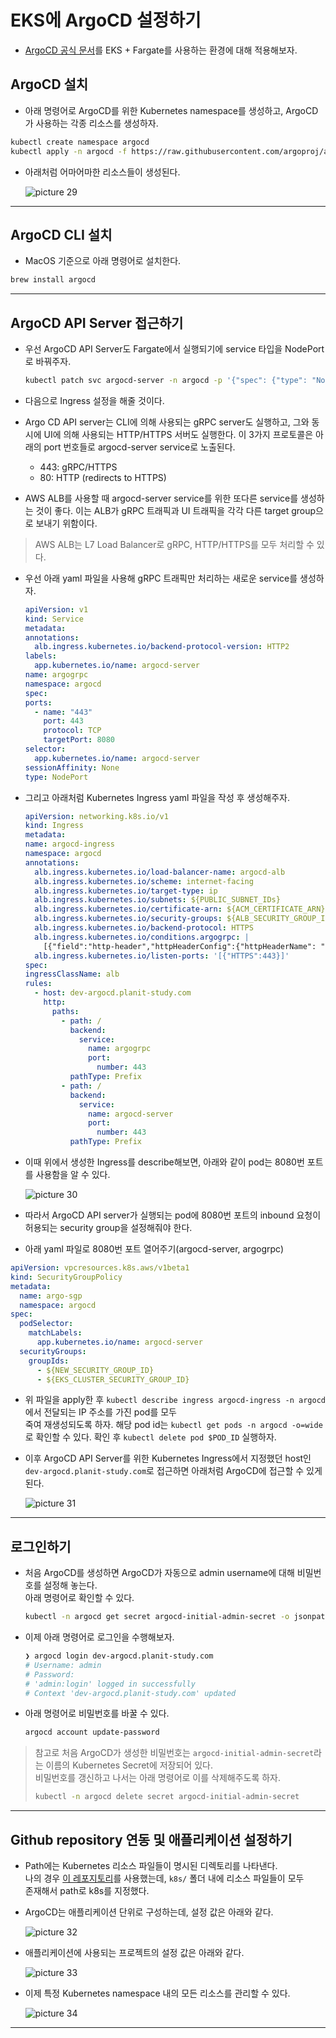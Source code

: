 # EKS에 ArgoCD 설정하기

- [ArgoCD 공식 문서](https://argo-cd.readthedocs.io/en/stable/getting_started/)를 EKS + Fargate를 사용하는 환경에 대해 적용해보자.

## ArgoCD 설치

- 아래 명령어로 ArgoCD를 위한 Kubernetes namespace를 생성하고, ArgoCD가 사용하는 각종 리소스를 생성하자.

```sh
kubectl create namespace argocd
kubectl apply -n argocd -f https://raw.githubusercontent.com/argoproj/argo-cd/stable/manifests/install.yaml
```

- 아래처럼 어마어마한 리소스들이 생성된다.

  ![picture 29](/images/AWS_DEVOPS_EKS_ARGOCD_1.png)

---

## ArgoCD CLI 설치

- MacOS 기준으로 아래 명령어로 설치한다.

```sh
brew install argocd
```

---

## ArgoCD API Server 접근하기

- 우선 ArgoCD API Server도 Fargate에서 실행되기에 service 타입을 NodePort로 바꿔주자.

  ```sh
  kubectl patch svc argocd-server -n argocd -p '{"spec": {"type": "NodePort"}}'
  ```

- 다음으로 Ingress 설정을 해줄 것이다.

- Argo CD API server는 CLI에 의해 사용되는 gRPC server도 실행하고, 그와 동시에 UI에 의해 사용되는 HTTP/HTTPS 서버도 실행한다.
  이 3가지 프로토콜은 아래의 port 번호들로 argocd-server service로 노출된다.

  - 443: gRPC/HTTPS
  - 80: HTTP (redirects to HTTPS)

- AWS ALB를 사용할 때 argocd-server service를 위한 또다른 service를 생성하는 것이 좋다.
  이는 ALB가 gRPC 트래픽과 UI 트래픽을 각각 다른 target group으로 보내기 위함이다.

> AWS ALB는 L7 Load Balancer로 gRPC, HTTP/HTTPS를 모두 처리할 수 있다.

- 우선 아래 yaml 파일을 사용해 gRPC 트래픽만 처리하는 새로운 service를 생성하자.

  ```yaml
  apiVersion: v1
  kind: Service
  metadata:
  annotations:
    alb.ingress.kubernetes.io/backend-protocol-version: HTTP2
  labels:
    app.kubernetes.io/name: argocd-server
  name: argogrpc
  namespace: argocd
  spec:
  ports:
    - name: "443"
      port: 443
      protocol: TCP
      targetPort: 8080
  selector:
    app.kubernetes.io/name: argocd-server
  sessionAffinity: None
  type: NodePort
  ```

- 그리고 아래처럼 Kubernetes Ingress yaml 파일을 작성 후 생성해주자.

  ```yaml
  apiVersion: networking.k8s.io/v1
  kind: Ingress
  metadata:
  name: argocd-ingress
  namespace: argocd
  annotations:
    alb.ingress.kubernetes.io/load-balancer-name: argocd-alb
    alb.ingress.kubernetes.io/scheme: internet-facing
    alb.ingress.kubernetes.io/target-type: ip
    alb.ingress.kubernetes.io/subnets: ${PUBLIC_SUBNET_IDs}
    alb.ingress.kubernetes.io/certificate-arn: ${ACM_CERTIFICATE_ARN}
    alb.ingress.kubernetes.io/security-groups: ${ALB_SECURITY_GROUP_ID}
    alb.ingress.kubernetes.io/backend-protocol: HTTPS
    alb.ingress.kubernetes.io/conditions.argogrpc: |
      [{"field":"http-header","httpHeaderConfig":{"httpHeaderName": "Content-Type", "values":["application/grpc"]}}]
    alb.ingress.kubernetes.io/listen-ports: '[{"HTTPS":443}]'
  spec:
  ingressClassName: alb
  rules:
    - host: dev-argocd.planit-study.com
      http:
        paths:
          - path: /
            backend:
              service:
                name: argogrpc
                port:
                  number: 443
            pathType: Prefix
          - path: /
            backend:
              service:
                name: argocd-server
                port:
                  number: 443
            pathType: Prefix
  ```

- 이때 위에서 생성한 Ingress를 describe해보면, 아래와 같이 pod는 8080번 포트를 사용함을 알 수 있다.

  ![picture 30](/images/AWS_DEVOPS_EKS_ARGOCD_2.png)

- 따라서 ArgoCD API server가 실행되는 pod에 8080번 포트의 inbound 요청이 허용되는 security group을 설정해줘야 한다.

- 아래 yaml 파일로 8080번 포트 열어주기(argocd-server, argogrpc)

```yaml
apiVersion: vpcresources.k8s.aws/v1beta1
kind: SecurityGroupPolicy
metadata:
  name: argo-sgp
  namespace: argocd
spec:
  podSelector:
    matchLabels:
      app.kubernetes.io/name: argocd-server
  securityGroups:
    groupIds:
      - ${NEW_SECURITY_GROUP_ID}
      - ${EKS_CLUSTER_SECURITY_GROUP_ID}
```

- 위 파일을 apply한 후 `kubectl describe ingress argocd-ingress -n argocd`에서 전달되는 IP 주소를 가진 pod를 모두  
  죽여 재생성되도록 하자. 해당 pod id는 `kubectl get pods -n argocd -o=wide`로 확인할 수 있다. 확인 후 `kubectl delete pod $POD_ID` 실행하자.

- 이후 ArgoCD API Server를 위한 Kubernetes Ingress에서 지정했던 host인 `dev-argocd.planit-study.com`로 접근하면 아래처럼 ArgoCD에 접근할 수 있게 된다.

  ![picture 31](/images/AWS_DEVOPS_EKS_ARGOCD_3.png)

---

## 로그인하기

- 처음 ArgoCD를 생성하면 ArgoCD가 자동으로 admin username에 대해 비밀번호를 설정해 놓는다.  
  아래 명령어로 확인할 수 있다.

  ```sh
  kubectl -n argocd get secret argocd-initial-admin-secret -o jsonpath="{.data.password}" | base64 -d; echo
  ```

- 이제 아래 명령어로 로그인을 수행해보자.

  ```sh
  ❯ argocd login dev-argocd.planit-study.com
  # Username: admin
  # Password:
  # 'admin:login' logged in successfully
  # Context 'dev-argocd.planit-study.com' updated
  ```

- 아래 명령어로 비밀번호를 바꿀 수 있다.

  ```sh
  argocd account update-password
  ```

> 참고로 처음 ArgoCD가 생성한 비밀번호는 `argocd-initial-admin-secret`라는 이름의 Kubernetes Secret에 저장되어 있다.  
> 비밀번호를 갱신하고 나서는 아래 명령어로 이를 삭제해주도록 하자.
>
> ```sh
> kubectl -n argocd delete secret argocd-initial-admin-secret
> ```

---

## Github repository 연동 및 애플리케이션 설정하기

- Path에는 Kubernetes 리소스 파일들이 명시된 디렉토리를 나타낸다.  
  나의 경우 [이 레포지토리](https://github.com/Example-Collection/Spring-Boot-on-EKS)를 사용했는데, `k8s/` 폴더 내에 리소스 파일들이 모두  
  존재해서 path로 k8s를 지정했다.

- ArgoCD는 애플리케이션 단위로 구성하는데, 설정 값은 아래와 같다.

  ![picture 32](/images/AWS_DEVOPS_EKS_ARGOCD_4.png)

- 애플리케이션에 사용되는 프로젝트의 설정 값은 아래와 같다.

  ![picture 33](/images/AWS_DEVOPS_EKS_ARGOCD_5.png)

- 이제 특정 Kubernetes namespace 내의 모든 리소스를 관리할 수 있다.

  ![picture 34](/images/AWS_DEVOPS_EKS_ARGOCD_6.png)

---
